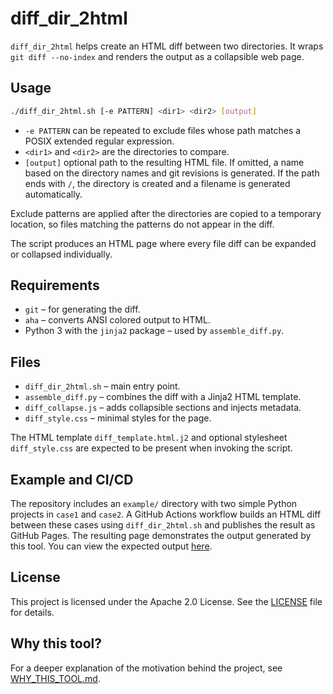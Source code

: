 # diff_dir_2html

`diff_dir_2html` helps create an HTML diff between two directories. It wraps `git diff --no-index` and renders the output as a collapsible web page.

## Usage

```bash
./diff_dir_2html.sh [-e PATTERN] <dir1> <dir2> [output]
```

- `-e PATTERN` can be repeated to exclude files whose path matches a POSIX
extended regular expression.
- `<dir1>` and `<dir2>` are the directories to compare.
- `[output]` optional path to the resulting HTML file. If omitted, a name based on the directory names and git revisions is generated. If the path ends with `/`, the directory is created and a filename is generated automatically.

Exclude patterns are applied after the directories are copied to a temporary location, so files matching the patterns do not appear in the diff.

The script produces an HTML page where every file diff can be expanded or collapsed individually.

## Requirements

- `git` – for generating the diff.
- `aha` – converts ANSI colored output to HTML.
- Python 3 with the `jinja2` package – used by `assemble_diff.py`.

## Files

- `diff_dir_2html.sh` – main entry point.
- `assemble_diff.py` – combines the diff with a Jinja2 HTML template.
- `diff_collapse.js` – adds collapsible sections and injects metadata.
- `diff_style.css` – minimal styles for the page.

The HTML template `diff_template.html.j2` and optional stylesheet `diff_style.css` are expected to be present when invoking the script.

## Example and CI/CD

The repository includes an `example/` directory with two simple Python projects in
`case1` and `case2`. A GitHub Actions workflow builds an HTML diff between these
cases using `diff_dir_2html.sh` and publishes the result as GitHub Pages. The
resulting page demonstrates the output generated by this tool. You can view the
expected output [here](https://cfd-pizca.github.io/diff_dir_2html/example/expected_output.html).

## License

This project is licensed under the Apache 2.0 License. See the [LICENSE](LICENSE) file for details.

## Why this tool?

For a deeper explanation of the motivation behind the project, see [WHY_THIS_TOOL.md](WHY_THIS_TOOL.md).
